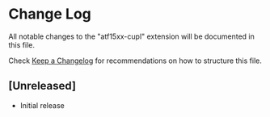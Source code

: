 # Change Log

All notable changes to the "atf15xx-cupl" extension will be documented in this file.

Check [Keep a Changelog](http://keepachangelog.com/) for recommendations on how to structure this file.

## [Unreleased]

- Initial release